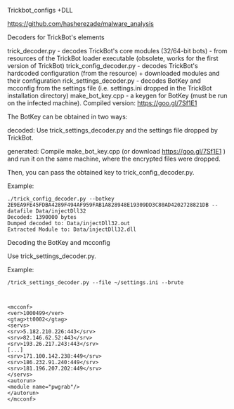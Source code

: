    Trickbot_configs
    +DLL


   https://github.com/hasherezade/malware_analysis

   Decoders for TrickBot's elements

   trick_decoder.py - decodes TrickBot's core modules (32/64-bit bots) - from resources of the TrickBot loader executable (obsolete, works for the          first version of TrickBot)
   trick_config_decoder.py - decodes TrickBot's hardcoded configuration (from the resource) + downloaded modules and their configuration
   rick_settings_decoder.py - decodes BotKey and mcconfig from the settings file (i.e. settings.ini dropped in the TrickBot installation directory)
   make_bot_key.cpp - a keygen for BotKey (must be run on the infected machine). Compiled version: https://goo.gl/7Sf1E1


   The BotKey can be obtained in two ways:

   decoded:
   Use trick_settings_decoder.py and the settings file dropped by TrickBot.
   
   generated:
   Compile make_bot_key.cpp (or download https://goo.gl/7Sf1E1 ) and run it on the same machine, where the encrypted files were dropped.
   
   Then, you can pass the obtained key to trick_config_decoder.py.

   Example:

    ./trick_config_decoder.py --botkey 2E9EA9FE45FDBA4289F494AF959FAB1A828948E19309DD3C80AD4202728821DB --datafile Data/injectDll32
    Decoded: 1390000 bytes
    Dumped decoded to: Data/injectDll32.out
    Extracted Module to: Data/injectDll32.dll
  
   Decoding the BotKey and mcconfig

   Use trick_settings_decoder.py.

   Example:

    /trick_settings_decoder.py --file ~/settings.ini --brute
    
      

    <mcconf>
    <ver>1000499</ver>
    <gtag>tt0002</gtag>
    <servs>
    <srv>5.182.210.226:443</srv>
    <srv>82.146.62.52:443</srv>
    <srv>193.26.217.243:443</srv>
    [...]
    <srv>171.100.142.238:449</srv>
    <srv>186.232.91.240:449</srv>
    <srv>181.196.207.202:449</srv>
    </servs>
    <autorun>
    <module name="pwgrab"/>
    </autorun>
    </mcconf>
